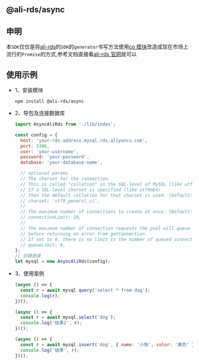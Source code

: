 ## @ali-rds/async

## 申明

本`SDK`仅仅是将[ali-rds](https://github.com/ali-sdk/ali-rds)的`SDK`的`generator`书写方法使用[co 模块](https://www.npmjs.com/package/co)改造成现在市场上流行的`Promise`的方式,参考文档直接看[ali-rds 官网](https://github.com/ali-sdk/ali-rds)就可以

## 使用示例

- 1、安装模块

  ```shell
  npm install @ali-rds/async
  ```

- 2、导包及连接数据库

  ```js
  import AsyncAliRds from './lib/index';

  const config = {
    host: 'your-rds-address.mysql.rds.aliyuncs.com',
    port: 3306,
    user: 'your-username',
    password: 'your-password',
    database: 'your-database-name',

    // optional params
    // The charset for the connection.
    // This is called "collation" in the SQL-level of MySQL (like utf8_general_ci).
    // If a SQL-level charset is specified (like utf8mb4)
    // then the default collation for that charset is used. (Default: 'UTF8_GENERAL_CI')
    // charset: 'utf8_general_ci',
    //
    // The maximum number of connections to create at once. (Default: 10)
    // connectionLimit: 10,
    //
    // The maximum number of connection requests the pool will queue
    // before returning an error from getConnection.
    // If set to 0, there is no limit to the number of queued connection requests. (Default: 0)
    // queueLimit: 0,
  };
  // 创建连接
  let mysql = new AsyncAliRds(config);
  ```

* 3、使用案例

  ```js
  (async () => {
    const r = await mysql.query('select * from dog');
    console.log(r);
  })();

  (async () => {
    const r = await mysql.select('dog');
    console.log('结果2', r);
  })();

  (async () => {
    const r = await mysql.insert('dog', { name: '小狗', color: '黄色' });
    console.log('结果', r);
  })();
  ```
